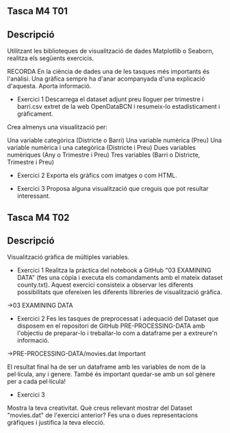 ## Tasca M4 T01
## Descripció

Utilitzant les biblioteques de visualització de dades Matplotlib o Seaborn, realitza els següents exercicis.

 RECORDA
En la ciència de dades una de les tasques més importants és l'anàlisi. Una gràfica sempre ha d'anar acompanyada d'una explicació d'aquesta. Aporta informació.

- Exercici 1
Descarrega el dataset adjunt preu lloguer per trimestre i barri.csv extret de la web OpenDataBCN i resumeix-lo estadísticament i gràficament.

Crea almenys una visualització per:

Una variable categòrica (Districte o Barri)
Una variable numèrica (Preu)
Una variable numèrica i una categòrica (Districte i Preu)
Dues variables numèriques (Any o Trimestre i Preu)
Tres variables (Barri o Districte, Trimestre i Preu)

- Exercici 2
Exporta els gràfics com imatges o com HTML.

- Exercici 3
Proposa alguna visualització que creguis que pot resultar interessant.


## Tasca M4 T02
## Descripció

Visualització gràfica de múltiples variables.

- Exercici 1
Realitza la pràctica del notebook a GitHub "03 EXAMINING DATA" (fes una còpia i executa els comandaments amb el mateix dataset county.txt). Aquest exercici consisteix a observar les diferents possibilitats que ofereixen les diferents llibreries de visualització gràfica.

->03 EXAMINING DATA

- Exercici 2
Fes les tasques de preprocessat  i adequació del Dataset que disposem en el repositori de GitHub PRE-PROCESSING-DATA amb l'objectiu de preparar-lo i treballar-lo com a dataframe per a extreure'n informació.

->PRE-PROCESSING-DATA/movies.dat
 Important

El resultat final ha de ser un dataframe amb les variables de nom de la pel·lícula, any i genere. També és important quedar-se amb un sol gènere per a cada pel·lícula!

- Exercici 3

Mostra la teva creativitat. Què creus rellevant mostrar del Dataset "movies.dat" de l'exercici anterior?
Fes una o dues representacions gràfiques i justifica la teva elecció.
